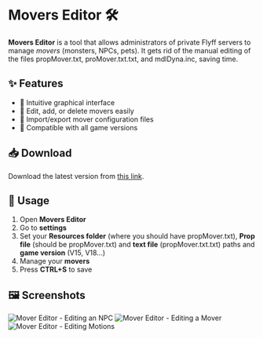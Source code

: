 # Movers Editor 🛠️  

**Movers Editor** is a tool that allows administrators of private Flyff servers to manage *movers* (monsters, NPCs, pets). It gets rid of the manual editing of the files propMover.txt, proMover.txt.txt, and mdlDyna.inc, saving time.

## ✨ Features  
- 🎨 Intuitive graphical interface  
- 📂 Edit, add, or delete movers easily  
- 🔄 Import/export mover configuration files
- 🔧 Compatible with all game versions

## 📥 Download
Download the latest version from [this link](https://mega.nz/file/CB5RUKgA#0Sw128B9XO9yOF9QUdOW-EVxPDB5nHBwA3sBGrti12U).

## 🚀 Usage  
1. Open **Movers Editor**  
2. Go to **settings**
3. Set your **Resources folder** (where you should have propMover.txt), **Prop file** (should be propMover.txt) and **text file** (propMover.txt.txt) paths and **game version** (V15, V18...)
4. Manage your **movers**
5. Press **CTRL+S** to save

## 🖼 Screenshots  
![Mover Editor - Editing an NPC](https://github.com/user-attachments/assets/d674501f-1102-4e36-bc43-7815f73a3d0a)
![Mover Editor - Editing a Mover](https://github.com/user-attachments/assets/edca9a45-7067-41e6-947a-f5116f4ae0c7)
![Mover Editor - Editing Motions](https://github.com/user-attachments/assets/4689a090-7aaf-4f46-9943-c654feff46b9)
